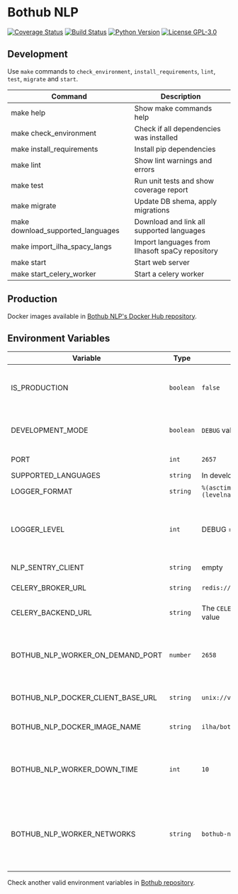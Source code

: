 # Bothub NLP

[![Coverage Status](https://coveralls.io/repos/github/Ilhasoft/bothub-nlp/badge.svg?branch=master)](https://coveralls.io/github/Ilhasoft/bothub-nlp?branch=master) [![Build Status](https://travis-ci.org/Ilhasoft/bothub-nlp.svg?branch=master)](https://travis-ci.org/Ilhasoft/bothub-nlp) [![Python Version](https://img.shields.io/badge/python-3.6-blue.svg)](https://www.python.org/) [![License GPL-3.0](https://img.shields.io/badge/license-%20AGPL--3.0-yellow.svg)](https://github.com/Ilhasoft/bothub-nlp/blob/refactor/LICENSE)


## Development

Use `make` commands to `check_environment`, `install_requirements`, `lint`, `test`, `migrate` and `start`.

| Command | Description |
|--|--|
| make help | Show make commands help
| make check_environment | Check if all dependencies was installed
| make install_requirements | Install pip dependencies
| make lint | Show lint warnings and errors
| make test | Run unit tests and show coverage report
| make migrate | Update DB shema, apply migrations
| make download_supported_languages | Download and link all supported languages
| make import_ilha_spacy_langs | Import languages from Ilhasoft spaCy repository
| make start | Start web server
| make start_celery_worker | Start a celery worker

## Production

Docker images available in [Bothub NLP's Docker Hub repository](https://hub.docker.com/r/ilha/bothub-nlp/).


## Environment Variables

| Variable | Type | Default | Description |
|--|--|--|--|
| IS_PRODUCTION | `boolean` | `false` | Use `true` to force pipenv use system envoriment.
| DEVELOPMENT_MODE | `boolean` | `DEBUG` value | When `true`, tornado's autoreload is enabled.
| PORT | `int` | `2657` | Port to run web server.
| SUPPORTED_LANGUAGES | `string` | In development mode: `en|pt` | Set supported languages. Separe languages using `|`. You can set location follow the format: [LANGUAGE_CODE]:[LANGUAGE_LOCATION].
| LOGGER_FORMAT | `string` | `%(asctime)s - %(name)s - %(levelname)s - %(message)s` | Logger format.
| LOGGER_LEVEL | `int` | DEBUG = `10` | Logger level, use logging (Python Package) pattern.
| NLP_SENTRY_CLIENT | `string` | empty | Sentry Client URL
| CELERY_BROKER_URL | `string` | `redis://localhost:6379/0` | Celery Broker URL
| CELERY_BACKEND_URL | `string` | The `CELERY_BROKER_URL` value | Celery Backend URL
| BOTHUB_NLP_WORKER_ON_DEMAND_PORT | `number` | `2658` | Port to expose Celery Worker on Demand API service.
| BOTHUB_NLP_DOCKER_CLIENT_BASE_URL | `string` | `unix://var/run/docker.sock` | Docker client API endpoint.
| BOTHUB_NLP_DOCKER_IMAGE_NAME | `string` | `ilha/bothub-nlp` | Bothub NLP image name.
| BOTHUB_NLP_WORKER_DOWN_TIME | `int` | `10` | Down worker after [x] minutes without interaction.
| BOTHUB_NLP_WORKER_NETWORKS | `string` | `bothub-nlp` | Docker networks should be separated per `,` to connect worker service.

Check another valid environment variables in [Bothub repository](https://github.com/Ilhasoft/bothub-engine).
